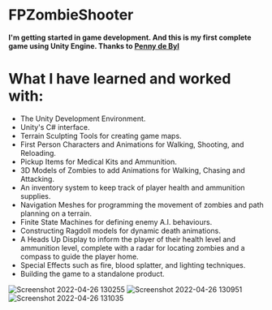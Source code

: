 # FPZombieShooter

 **I'm getting started in game development. And this is my first complete game using Unity Engine. Thanks to [Penny de Byl](http://www.udemy.com/course/unity-complete/#instructor-2 "Penny de Byl")**
 


# What I have learned and  worked with:

- The Unity Development Environment.
- Unity's C# interface.
- Terrain Sculpting Tools for creating game maps.
- First Person Characters and Animations for Walking, Shooting, and Reloading.
- Pickup Items for Medical Kits and Ammunition.
- 3D Models of Zombies to add Animations for Walking, Chasing and Attacking.
- An inventory system to keep track of player health and ammunition supplies.
- Navigation Meshes for programming the movement of zombies and path planning on a terrain.
- Finite State Machines for defining enemy A.I. behaviours.
- Constructing Ragdoll models for dynamic death animations.
- A Heads Up Display to inform the player of their health level and ammunition level, complete with a radar for locating zombies and a compass to guide the player home.
- Special Effects such as fire, blood splatter, and lighting techniques.
- Building the game to a standalone product.

![Screenshot 2022-04-26 130255](https://user-images.githubusercontent.com/87911388/165351098-c51eef90-0499-45a0-886f-dd30c9c11eaa.png)
![Screenshot 2022-04-26 130951](https://user-images.githubusercontent.com/87911388/165351110-7bbfe207-579b-44d3-9413-6438347e6f4e.png)
![Screenshot 2022-04-26 131035](https://user-images.githubusercontent.com/87911388/165351121-6c76893a-876e-4177-b5fc-c4d3ad5a7a7b.png)

[1]: http://www.udemy.com/course/unity-complete/#instructor-2 "Special Thanks!"
